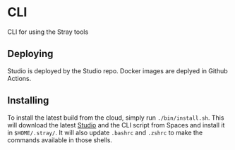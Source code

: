 # CLI
CLI for using the Stray tools

## Deploying

Studio is deployed by the Studio repo. Docker images are deplyed in Github Actions.

## Installing

To install the latest build from the cloud, simply run `./bin/install.sh`. This will download the latest [Studio](StrayRobots/Studio) and the CLI script from Spaces and install it in `$HOME/.stray/`. It will also update `.bashrc` and `.zshrc` to make the commands available in those shells.

